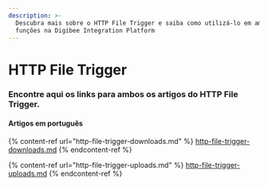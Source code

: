```yaml
---
description: >-
  Descubra mais sobre o HTTP File Trigger e saiba como utilizá-lo em ambas as
  funções na Digibee Integration Platform
---
```


# HTTP File Trigger

### Encontre aqui os links para ambos os artigos do HTTP File Trigger.&#x20;

#### Artigos em português&#x20;

{% content-ref url="http-file-trigger-downloads.md" %}
[http-file-trigger-downloads.md](http-file-trigger-downloads.md)
{% endcontent-ref %}

{% content-ref url="http-file-trigger-uploads.md" %}
[http-file-trigger-uploads.md](http-file-trigger-uploads.md)
{% endcontent-ref %}
